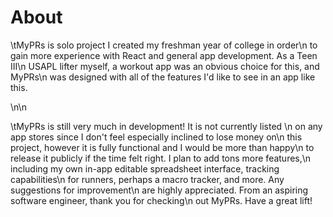 # About

\tMyPRs is solo project I created my freshman year of college in order\n
to gain more experience with React and general app development. As a Teen III\n
USAPL lifter myself, a workout app was an obvious choice for this, and MyPRs\n
was designed with all of the features I'd like to see in an app like this.

\n\n

\tMyPRs is still very much in development! It is not currently listed \n
on any app stores since I don't feel especially inclined to lose money on\n
this project, however it is fully functional and I would be more than happy\n
to release it publicly if the time felt right. I plan to add tons more features,\n
including my own in-app editable spreadsheet interface, tracking capabilities\n
for runners, perhaps a macro tracker, and more. Any suggestions for improvement\n
are highly appreciated. From an aspiring software engineer, thank you for checking\n
out MyPRs. Have a great lift!